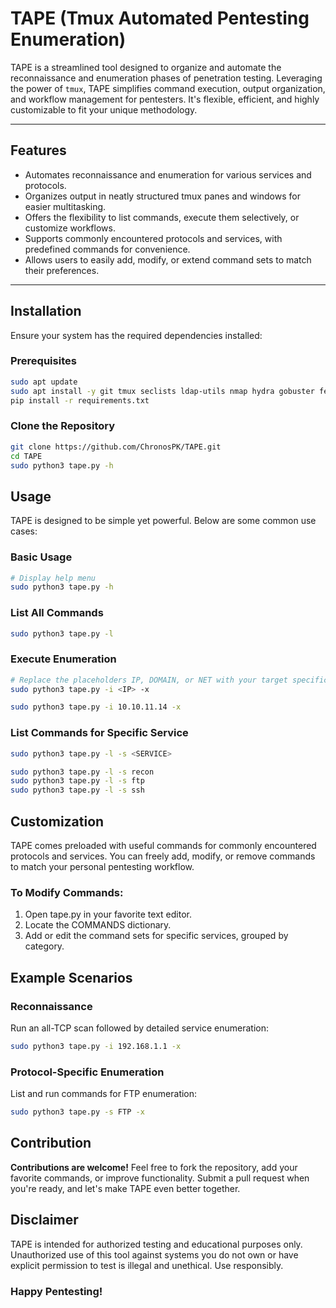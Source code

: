 # **TAPE (Tmux Automated Pentesting Enumeration)**

TAPE is a streamlined tool designed to organize and automate the reconnaissance and enumeration phases of penetration testing. Leveraging the power of `tmux`, TAPE simplifies command execution, output organization, and workflow management for pentesters. It's flexible, efficient, and highly customizable to fit your unique methodology.

---

## **Features**

- Automates reconnaissance and enumeration for various services and protocols.
- Organizes output in neatly structured tmux panes and windows for easier multitasking.
- Offers the flexibility to list commands, execute them selectively, or customize workflows.
- Supports commonly encountered protocols and services, with predefined commands for convenience.
- Allows users to easily add, modify, or extend command sets to match their preferences.

---

## **Installation**

Ensure your system has the required dependencies installed:

### **Prerequisites**
```bash
sudo apt update
sudo apt install -y git tmux seclists ldap-utils nmap hydra gobuster feroxbuster wfuzz curl rustscan
pip install -r requirements.txt
```

### Clone the Repository
```bash
git clone https://github.com/ChronosPK/TAPE.git
cd TAPE
sudo python3 tape.py -h
```

## Usage
TAPE is designed to be simple yet powerful. Below are some common use cases:

### Basic Usage
```bash
# Display help menu
sudo python3 tape.py -h
```

### List All Commands
```bash
sudo python3 tape.py -l
```

### Execute Enumeration
```bash
# Replace the placeholders IP, DOMAIN, or NET with your target specifics
sudo python3 tape.py -i <IP> -x

sudo python3 tape.py -i 10.10.11.14 -x
```

### List Commands for Specific Service
```bash
sudo python3 tape.py -l -s <SERVICE>

sudo python3 tape.py -l -s recon
sudo python3 tape.py -l -s ftp
sudo python3 tape.py -l -s ssh
```

## Customization

TAPE comes preloaded with useful commands for commonly encountered protocols and services. 
You can freely add, modify, or remove commands to match your personal pentesting workflow.

### To Modify Commands:
1. Open tape.py in your favorite text editor.
2. Locate the COMMANDS dictionary.
3. Add or edit the command sets for specific services, grouped by category.

## Example Scenarios

### Reconnaissance

Run an all-TCP scan followed by detailed service enumeration:
```bash
sudo python3 tape.py -i 192.168.1.1 -x
```

### Protocol-Specific Enumeration

List and run commands for FTP enumeration:
```bash
sudo python3 tape.py -s FTP -x
```

## Contribution

**Contributions are welcome!**
Feel free to fork the repository, add your favorite commands, or improve functionality. 
Submit a pull request when you're ready, and let's make TAPE even better together.


## Disclaimer

TAPE is intended for authorized testing and educational purposes only. 
Unauthorized use of this tool against systems you do not own or have explicit permission to test is illegal and unethical. 
Use responsibly.

### Happy Pentesting!